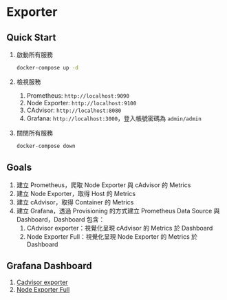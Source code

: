 # Exporter

## Quick Start

1. 啟動所有服務

    ```bash
    docker-compose up -d
    ```

2. 檢視服務
   1. Prometheus: `http://localhost:9090`
   2. Node Exporter: `http://localhost:9100`
   3. CAdvisor: `http://localhost:8080`
   4. Grafana: `http://localhost:3000`，登入帳號密碼為 `admin/admin`
3. 關閉所有服務

    ```bash
    docker-compose down
    ```

## Goals

1. 建立 Prometheus，爬取 Node Exporter 與 cAdvisor 的 Metrics
2. 建立 Node Exporter，取得 Host 的 Metrics
3. 建立 cAdvisor，取得 Container 的 Metrics
4. 建立 Grafana，透過 Provisioning 的方式建立 Prometheus Data Source 與 Dashboard，Dashboard 包含：
   1. CAdvisor exporter：視覺化呈現 cAdvisor 的 Metrics 於 Dashboard
   2. Node Exporter Full：視覺化呈現 Node Exporter 的 Metrics 於 Dashboard

## Grafana Dashboard

1. [Cadvisor exporter](https://grafana.com/grafana/dashboards/14282-cadvisor-exporter/)
2. [Node Exporter Full](https://grafana.com/grafana/dashboards/1860-node-exporter-full/)
